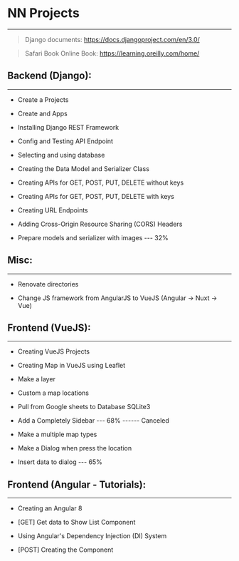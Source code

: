 # NN Projects

---

> Django documents: https://docs.djangoproject.com/en/3.0/

> Safari Book Online Book: https://learning.oreilly.com/home/

## Backend (Django):

---

- Create a Projects

- Create and Apps

- Installing Django REST Framework

- Config and Testing API Endpoint

- Selecting and using database

- Creating the Data Model and Serializer Class

- Creating APIs for GET, POST, PUT, DELETE without keys

- Creating APIs for GET, POST, PUT, DELETE with keys

- Creating URL Endpoints

- Adding Cross-Origin Resource Sharing (CORS) Headers

- Prepare models and serializer with images --- 32%

## Misc:

---

- Renovate directories

- Change JS framework from AngularJS to VueJS (Angular -> Nuxt -> Vue)

## Frontend (VueJS):

---

- Creating VueJS Projects

- Creating Map in VueJS using Leaflet

- Make a layer

- Custom a map locations

- Pull from Google sheets to Database SQLite3

- Add a Completely Sidebar --- 68% ------ Canceled

- Make a multiple map types

- Make a Dialog when press the location

- Insert data to dialog --- 65%

## Frontend (Angular - Tutorials):

---

- Creating an Angular 8

- [GET] Get data to Show List Component

- Using Angular's Dependency Injection (DI) System

- [POST] Creating the Component
